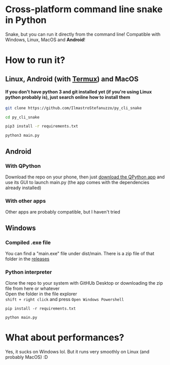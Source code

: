 # Cross-platform command line snake in Python
Snake, but you can run it directly from the command line! Compatible with Windows, Linux, MacOS and **Android**!

# How to run it?
## Linux, Android (with [Termux](https://termux.com/)) and MacOS
#### If you don't have python 3 and git installed yet (if you're using Linux python probably is), just search online how to install them
```bash
git clone https://github.com/IlmastroStefanuzzo/py_cli_snake
```
```bash
cd py_cli_snake
```
```bash
pip3 install -r requirements.txt
```
```bash
python3 main.py
```
## Android
### With QPython
Download the repo on your phone, then just [download the QPython app](https://play.google.com/store/apps/details?id=org.qpython.qpy3) and use its GUI to launch main.py (the app comes with the dependencies already installed)
### With other apps
Other apps are probably compatible, but I haven't tried
## Windows
### Compiled .exe file
You can find a "main.exe" file under dist/main. There is a zip file of that folder in the [releases](https://github.com/IlmastroStefanuzzo/py_cli_snake/releases/)
### Python interpreter
Clone the repo to your system with GitHUb Desktop or downloading the zip file from here or whatever  
Open the folder in the file explorer  
`shift + right click` and press `Open Windows Powershell`
```shell
pip install -r requirements.txt
```
```shell
python main.py
```

# What about performances?
Yes, it sucks on Windows lol. But it runs very smoothly on Linux (and probably MacOS) :D

